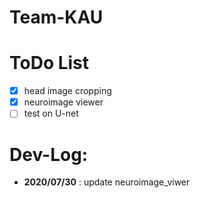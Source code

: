 # Team-KAU

# ToDo List
- [x] head image cropping
- [x] neuroimage viewer
- [ ] test on U-net

# Dev-Log:
- **2020/07/30** : update neuroimage_viwer